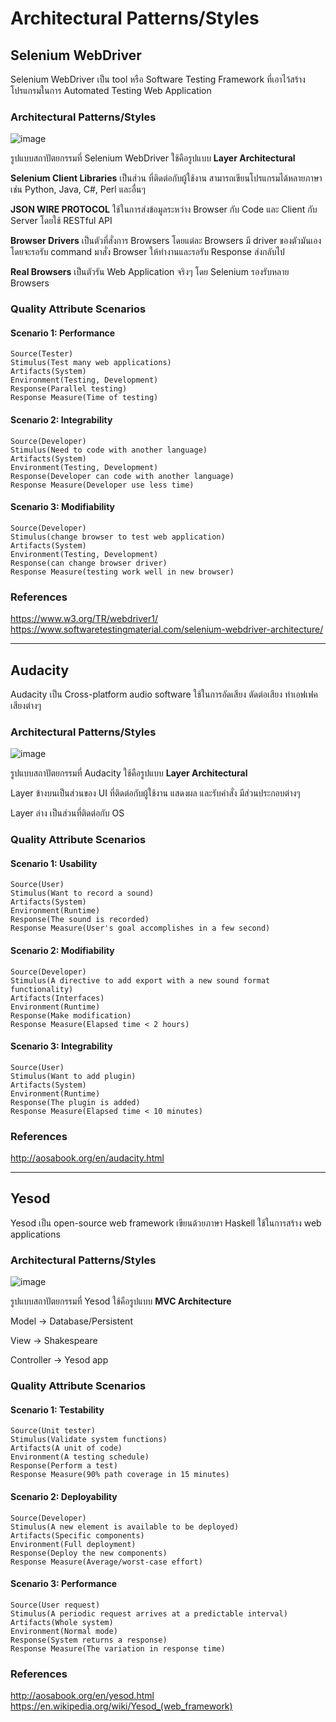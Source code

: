 # Architectural Patterns/Styles

## Selenium WebDriver

Selenium WebDriver เป็น tool หรือ Software Testing Framework ที่เอาไว้สร้างโปรแกรมในการ Automated Testing Web Application

### Architectural Patterns/Styles

![image](https://intellipaat.com/blog/wp-content/uploads/2022/06/image-6.png)

รูปแบบสถาปัตยกรรมที่ Selenium WebDriver ใช้คือรูปแบบ **Layer Architectural**

**Selenium Client Libraries** เป็นส่วน ที่ติดต่อกับผู้ใช้งาน สามารถเขียนโปรแกรมได้หลายภาษา เช่น Python, Java, C#, Perl และอื่นๆ

**JSON WIRE PROTOCOL** ใช้ในการส่งข้อมูลระหว่าง Browser กับ Code และ Client กับ Server โดยใช้ RESTful API

**Browser Drivers**
เป็นตัวที่สั่งการ Browsers โดยแต่ละ Browsers มี driver ของตัวมันเอง โดยจะรอรับ command มาสั่ง Browser ให้ทำงานและรอรับ Response ส่งกลับไป

**Real Browsers**
เป็นตัวรัน Web Application จริงๆ โดย Selenium รองรับหลาย Browsers

### Quality Attribute Scenarios

#### Scenario 1: Performance

```
Source(Tester)
Stimulus(Test many web applications)
Artifacts(System)
Environment(Testing, Development)
Response(Parallel testing)
Response Measure(Time of testing)
```

#### Scenario 2: Integrability

```
Source(Developer)
Stimulus(Need to code with another language)
Artifacts(System)
Environment(Testing, Development)
Response(Developer can code with another language)
Response Measure(Developer use less time)
```

#### Scenario 3: Modifiability

```
Source(Developer)
Stimulus(change browser to test web application)
Artifacts(System)
Environment(Testing, Development)
Response(can change browser driver)
Response Measure(testing work well in new browser)
```

### References

https://www.w3.org/TR/webdriver1/
https://www.softwaretestingmaterial.com/selenium-webdriver-architecture/

---

## Audacity

Audacity เป็น Cross-platform audio software ใช้ในการอัดเสียง ตัดต่อเสียง ทำเอฟเฟคเสียงต่างๆ

### Architectural Patterns/Styles

![image](https://www.aosabook.org/images/audacity/Layers.png)

รูปแบบสถาปัตยกรรมที่ Audacity ใช้คือรูปแบบ
**Layer Architectural**

Layer ข้างบนเป็นส่วนของ UI ที่ติดต่อกับผู้ใช้งาน แสดงผล และรับคำสั่ง มีส่วนประกอบต่างๆ

Layer ล่าง เป็นส่วนที่ติดต่อกับ OS

### Quality Attribute Scenarios

#### Scenario 1: Usability

```
Source(User)
Stimulus(Want to record a sound)
Artifacts(System)
Environment(Runtime)
Response(The sound is recorded)
Response Measure(User's goal accomplishes in a few second)
```

#### Scenario 2: Modifiability

```
Source(Developer)
Stimulus(A directive to add export with a new sound format functionality)
Artifacts(Interfaces)
Environment(Runtime)
Response(Make modification)
Response Measure(Elapsed time < 2 hours)
```

#### Scenario 3: Integrability

```
Source(User)
Stimulus(Want to add plugin)
Artifacts(System)
Environment(Runtime)
Response(The plugin is added)
Response Measure(Elapsed time < 10 minutes)
```

### References

http://aosabook.org/en/audacity.html

---

## Yesod

Yesod เป็น open-source web framework เขียนด้วยภาษา Haskell ใช้ในการสร้าง web applications

### Architectural Patterns/Styles

![image](https://aosabook.org/images/yesod/overview.png)

รูปแบบสถาปัตยกรรมที่ Yesod ใช้คือรูปแบบ **MVC Architecture**

Model -> Database/Persistent

View -> Shakespeare

Controller -> Yesod app

### Quality Attribute Scenarios

#### Scenario 1: Testability

```
Source(Unit tester)
Stimulus(Validate system functions)
Artifacts(A unit of code)
Environment(A testing schedule)
Response(Perform a test)
Response Measure(90% path coverage in 15 minutes)
```

#### Scenario 2: Deployability

```
Source(Developer)
Stimulus(A new element is available to be deployed)
Artifacts(Specific components)
Environment(Full deployment)
Response(Deploy the new components)
Response Measure(Average/worst-case effort)
```

#### Scenario 3: Performance

```
Source(User request)
Stimulus(A periodic request arrives at a predictable interval)
Artifacts(Whole system)
Environment(Normal mode)
Response(System returns a response)
Response Measure(The variation in response time)
```

### References

http://aosabook.org/en/yesod.html
https://en.wikipedia.org/wiki/Yesod_(web_framework)
